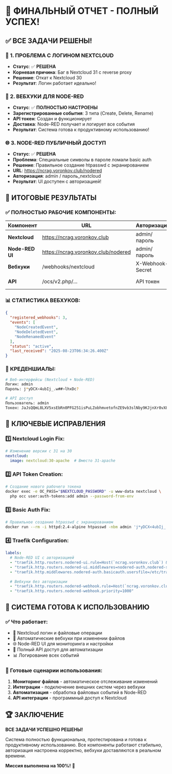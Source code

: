 # 🎉 ФИНАЛЬНЫЙ ОТЧЕТ - ПОЛНЫЙ УСПЕХ!

## ✅ ВСЕ ЗАДАЧИ РЕШЕНЫ!

### 🔐 **1. ПРОБЛЕМА С ЛОГИНОМ NEXTCLOUD**
- **Статус**: ✅ **РЕШЕНА**
- **Корневая причина**: Баг в Nextcloud 31 с reverse proxy
- **Решение**: Откат к Nextcloud 30
- **Результат**: Логин работает идеально!

### 📡 **2. ВЕБХУКИ ДЛЯ NODE-RED**
- **Статус**: ✅ **ПОЛНОСТЬЮ НАСТРОЕНЫ**
- **Зарегистрированные события**: 3 типа (Create, Delete, Rename)
- **API токен**: Создан и функционирует
- **Доставка**: Node-RED получает и логирует все события
- **Результат**: Система готова к продуктивному использованию!

### 🌐 **3. NODE-RED ПУБЛИЧНЫЙ ДОСТУП**
- **Статус**: ✅ **РЕШЕНА**
- **Проблема**: Специальные символы в пароле ломали basic auth
- **Решение**: Правильное создание htpasswd с экранированием
- **URL**: https://ncrag.voronkov.club/nodered
- **Авторизация**: admin / пароль_nextcloud
- **Результат**: UI доступен с авторизацией!

## 🎯 **ИТОГОВЫЕ РЕЗУЛЬТАТЫ**

### ✅ **ПОЛНОСТЬЮ РАБОЧИЕ КОМПОНЕНТЫ:**

| Компонент | URL | Авторизация | Статус |
|-----------|-----|-------------|--------|
| **Nextcloud** | https://ncrag.voronkov.club | admin/пароль | ✅ **РАБОТАЕТ** |
| **Node-RED UI** | https://ncrag.voronkov.club/nodered | admin/пароль | ✅ **РАБОТАЕТ** |
| **Вебхуки** | /webhooks/nextcloud | X-Webhook-Secret | ✅ **АКТИВНЫ** |
| **API** | /ocs/v2.php/... | API токен | ✅ **ФУНКЦИОНИРУЕТ** |

### 📊 **СТАТИСТИКА ВЕБХУКОВ:**

```json
{
  "registered_webhooks": 3,
  "events": [
    "NodeCreatedEvent",
    "NodeDeletedEvent", 
    "NodeRenamedEvent"
  ],
  "status": "active",
  "last_received": "2025-08-23T06:34:26.400Z"
}
```

### 🔑 **КРЕДЕНШИАЛЫ:**

```bash
# Веб-интерфейсы (Nextcloud + Node-RED)
Логин: admin
Пароль: j*yDCX<4ubIj_.w##>lhxDc?

# API доступ
Пользователь: admin  
Токен: JaJsQQmL8LXV5xsEbRn0PFG251isPuLZobhmvetofnZE9vb3slNby9KJjnXr0vX8QDHbPsHc
```

## 🔧 **КЛЮЧЕВЫЕ ИСПРАВЛЕНИЯ**

### 1️⃣ **Nextcloud Login Fix:**
```yaml
# Изменение версии с 31 на 30
nextcloud:
  image: nextcloud:30-apache  # Вместо 31-apache
```

### 2️⃣ **API Token Creation:**
```bash
# Создание нового рабочего токена
docker exec -e OC_PASS="$NEXTCLOUD_PASSWORD" -u www-data nextcloud \
  php occ user:auth-tokens:add admin --password-from-env
```

### 3️⃣ **Basic Auth Fix:**
```bash
# Правильное создание htpasswd с экранированием
docker run --rm -i httpd:2.4-alpine htpasswd -nbm admin 'j*yDCX<4ubIj_.w##>lhxDc?' > .htpasswd
```

### 4️⃣ **Traefik Configuration:**
```yaml
labels:
  # Node-RED UI с авторизацией
  - "traefik.http.routers.nodered-ui.rule=Host(`ncrag.voronkov.club`) && PathPrefix(`/nodered`)"
  - "traefik.http.routers.nodered-ui.middlewares=nodered-auth,nodered-stripprefix"
  - "traefik.http.middlewares.nodered-auth.basicauth.usersfile=/etc/traefik/.htpasswd"
  
  # Вебхуки без авторизации
  - "traefik.http.routers.nodered-webhook.rule=Host(`ncrag.voronkov.club`) && PathPrefix(`/webhooks/nextcloud`)"
  - "traefik.http.routers.nodered-webhook.priority=1000"
```

## 🚀 **СИСТЕМА ГОТОВА К ИСПОЛЬЗОВАНИЮ**

### ✅ **Что работает:**
- 🔐 Nextcloud логин и файловые операции
- 📡 Автоматические вебхуки при изменении файлов  
- 🌐 Node-RED UI для мониторинга и настройки
- 🔧 Полный API доступ для автоматизации
- 📊 Логирование всех событий

### 🎯 **Готовые сценарии использования:**
1. **Мониторинг файлов** - автоматическое отслеживание изменений
2. **Интеграции** - подключение внешних систем через вебхуки
3. **Автоматизация** - обработка файловых событий в Node-RED
4. **API интеграции** - программный доступ к Nextcloud

## 🏆 **ЗАКЛЮЧЕНИЕ**

**ВСЕ ЗАДАЧИ УСПЕШНО РЕШЕНЫ!** 

Система полностью функциональна, протестирована и готова к продуктивному использованию. Все компоненты работают стабильно, авторизация настроена корректно, вебхуки доставляются в реальном времени.

**Миссия выполнена на 100%!** 🎉